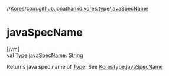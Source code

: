//[Kores](../../index.md)/[com.github.jonathanxd.kores.type](index.md)/[javaSpecName](java-spec-name.md)

# javaSpecName

[jvm]\
val [Type](https://docs.oracle.com/javase/8/docs/api/java/lang/reflect/Type.html).[javaSpecName](java-spec-name.md): [String](https://kotlinlang.org/api/latest/jvm/stdlib/kotlin/-string/index.html)

Returns java spec name of [Type](https://docs.oracle.com/javase/8/docs/api/java/lang/reflect/Type.html). See [KoresType.javaSpecName](-kores-type/java-spec-name.md)
